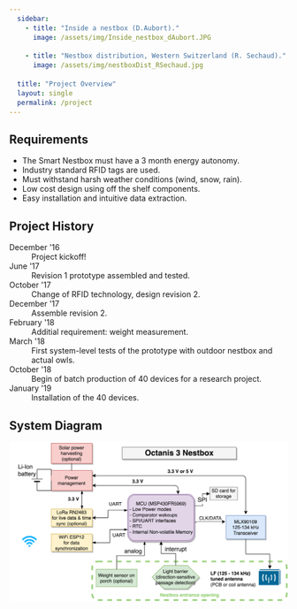 ```yaml
---
  sidebar:
    - title: "Inside a nestbox (D.Aubort)."
      image: /assets/img/Inside_nestbox_dAubort.JPG

    - title: "Nestbox distribution, Western Switzerland (R. Sechaud)."
      image: /assets/img/nestboxDist_RSechaud.jpg

  title: "Project Overview"
  layout: single
  permalink: /project
---
```



<h2>Requirements</h2>
<ul>
  <li>The Smart Nestbox must have a 3 month energy autonomy.</li>
  <li>Industry standard RFID tags are used. </li>
  <li>Must withstand harsh weather conditions (wind, snow, rain).</li>
  <li>Low cost design using off the shelf components.</li>
  <li>Easy installation and intuitive data extraction.</li>
</ul>

<h2>Project History</h2>
<dl>
 <dt>December '16</dt>
 <dd>Project kickoff!</dd>
 <dt>June '17</dt>
 <dd>Revision 1 prototype assembled and tested.</dd>
 <dt>October '17</dt>
 <dd>Change of RFID technology, design revision 2.</dd>
 <dt>December '17</dt>
 <dd>Assemble revision 2.</dd>
 <dt>February '18</dt>
 <dd>Additial requirement: weight measurement.</dd>
 <dt>March '18</dt>
 <dd>First system-level tests of the prototype with outdoor nestbox and actual owls.</dd>
 <dt>October '18</dt>
 <dd>Begin of batch production of 40 devices for a research project.</dd>
 <dt>January '19</dt>
 <dd>Installation of the 40 devices.</dd>
</dl>

<h2>System Diagram</h2>
<img src="/assets/img/system.png" />
